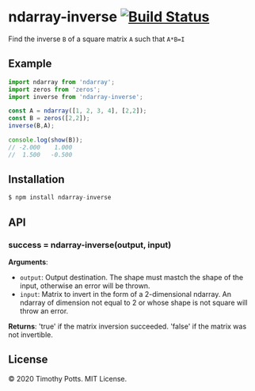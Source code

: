 # ndarray-inverse [![Build Status](https://travis-ci.org/tjpotts/ndarray-inverse.svg?branch=master)](https://travis-ci.org/tjpotts/ndarray-inverse)

Find the inverse `B` of a square matrix `A` such that `A*B=I`

## Example

```javascript
import ndarray from 'ndarray';
import zeros from 'zeros';
import inverse from 'ndarray-inverse';

const A = ndarray([1, 2, 3, 4], [2,2]);
const B = zeros([2,2]);
inverse(B,A);

console.log(show(B));
// -2.000    1.000
//  1.500   -0.500
```

## Installation

```javascript
$ npm install ndarray-inverse
```

## API

### success = ndarray-inverse(output, input)
**Arguments**:
- `output`: Output destination. The shape must mastch the shape of the input, otherwise an error will be thrown.
- `input`: Matrix to invert in the form of a 2-dimensional ndarray. An ndarray of dimension not equal to 2 or whose shape is not square will throw an error.

**Returns**: 'true' if the matrix inversion succeeded. 'false' if the matrix was not invertible.

## License
&copy; 2020 Timothy Potts. MIT License.

